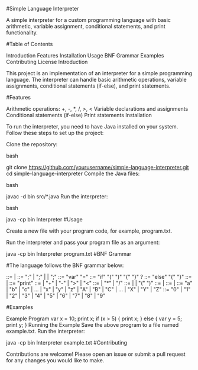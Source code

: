 #Simple Language Interpreter

A simple interpreter for a custom programming language with basic arithmetic, variable assignment, conditional statements, and print functionality.

#Table of Contents

Introduction
Features
Installation
Usage
BNF Grammar
Examples
Contributing
License
Introduction

This project is an implementation of an interpreter for a simple programming language. The interpreter can handle basic arithmetic operations, variable assignments, conditional statements (if-else), and print statements.

#Features

Arithmetic operations: +, -, *, /, >, <
Variable declarations and assignments
Conditional statements (if-else)
Print statements
Installation

To run the interpreter, you need to have Java installed on your system. Follow these steps to set up the project:

Clone the repository:

bash

git clone https://github.com/yourusername/simple-language-interpreter.git
cd simple-language-interpreter
Compile the Java files:

bash

javac -d bin src/*.java
Run the interpreter:

bash

java -cp bin Interpreter
#Usage

Create a new file with your program code, for example, program.txt.

Run the interpreter and pass your program file as an argument:

java -cp bin Interpreter program.txt
#BNF Grammar

#The language follows the BNF grammar below:

<program> ::= <statement> | <statement> <program>
<statement> ::= <assignment> ";" 
              | <expression> ";" 
              | <if-statement>
              | <print-statement> ";"
<assignment> ::= "var" <identifier> "=" <expression>
<if-statement> ::= "if" "(" <expression> ")" "{" <statement-list> "}" <else-clause>?
<else-clause> ::= "else" "{" <statement-list> "}"
<statement-list> ::= <statement> | <statement> <statement-list>
<print-statement> ::= "print" <identifier>
<expression> ::= <term> 
               | <term> "+" <expression> 
               | <term> "-" <expression>
               | <term> ">" <expression>
               | <term> "<" <expression>
<term> ::= <factor> 
         | <factor> "*" <term> 
         | <factor> "/" <term>
<factor> ::= <number> 
           | <identifier> 
           | "(" <expression> ")"
<identifier> ::= <letter> | <letter> <identifier>
<number> ::= <digit> | <digit> <number>
<letter> ::= "a" | "b" | "c" | ... | "x" | "y" | "z" 
           | "A" | "B" | "C" | ... | "X" | "Y" | "Z"
<digit> ::= "0" | "1" | "2" | "3" | "4" | "5" | "6" | "7" | "8" | "9"

#Examples

Example Program
var x = 10;
print x;
if (x > 5) {
    print x;
} else {
    var y = 5;
    print y;
}
Running the Example
Save the above program to a file named example.txt.
Run the interpreter:

java -cp bin Interpreter example.txt
#Contributing

Contributions are welcome! Please open an issue or submit a pull request for any changes you would like to make.
